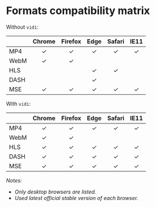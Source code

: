 # Formats compatibility matrix

Without `vidi`:

|      	| Chrome 	| Firefox 	| Edge 	| Safari 	| IE11 	|
|------	|:------:	|:-------:	|:----:	|:------:	|:----:	|
| MP4  	|    ✓   	|    ✓    	|   ✓  	|    ✓   	|   ✓  	|
| WebM 	|    ✓   	|    ✓    	|      	|        	|      	|
| HLS  	|        	|         	|   ✓  	|    ✓   	|      	|
| DASH 	|        	|         	|   ✓  	|        	|      	|
| MSE  	|    ✓   	|    ✓    	|   ✓  	|    ✓   	|   ✓  	|

With `vidi`:

|      	| Chrome 	| Firefox 	| Edge 	| Safari 	| IE11 	|
|------	|:------:	|:-------:	|:----:	|:------:	|:----:	|
| MP4  	|    ✓   	|    ✓    	|   ✓  	|    ✓   	|   ✓  	|
| WebM 	|    ✓   	|    ✓    	|      	|        	|      	|
| HLS  	|    ✓   	|    ✓    	|   ✓  	|    ✓   	|   ✓  	|
| DASH 	|    ✓   	|    ✓    	|   ✓  	|    ✓   	|   ✓  	|
| MSE  	|    ✓   	|    ✓    	|   ✓  	|    ✓   	|   ✓  	|


*Notes:*
- *Only desktop browsers are listed.*
- *Used latest official stable version of each browser.*
